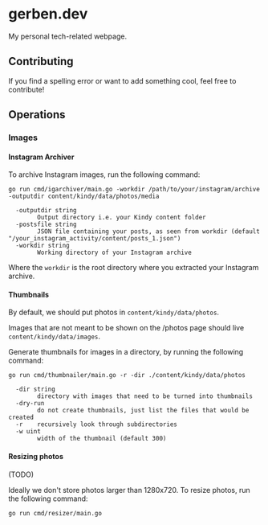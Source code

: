 # gerben.dev

My personal tech-related webpage.

## Contributing

If you find a spelling error or want to add something cool, feel free to contribute!

## Operations

### Images

#### Instagram Archiver

To archive Instagram images, run the following command:

```shell
go run cmd/igarchiver/main.go -workdir /path/to/your/instagram/archive -outputdir content/kindy/data/photos/media
```

```plaintext
  -outputdir string
        Output directory i.e. your Kindy content folder
  -postsfile string
        JSON file containing your posts, as seen from workdir (default "/your_instagram_activity/content/posts_1.json")
  -workdir string
        Working directory of your Instagram archive
```

Where the `workdir` is the root directory where you extracted your Instagram archive.

#### Thumbnails

By default, we should put photos in `content/kindy/data/photos`.

Images that are not meant to be shown on the /photos page should live `content/kindy/data/images`.

Generate thumbnails for images in a directory, by running the following command:

```shell
go run cmd/thumbnailer/main.go -r -dir ./content/kindy/data/photos
```

```plaintext
  -dir string
        directory with images that need to be turned into thumbnails
  -dry-run
        do not create thumbnails, just list the files that would be created
  -r    recursively look through subdirectories
  -w uint
        width of the thumbnail (default 300)
```

#### Resizing photos

(TODO)

Ideally we don't store photos larger than 1280x720. To resize photos, run the following command:

```shell
go run cmd/resizer/main.go
```
